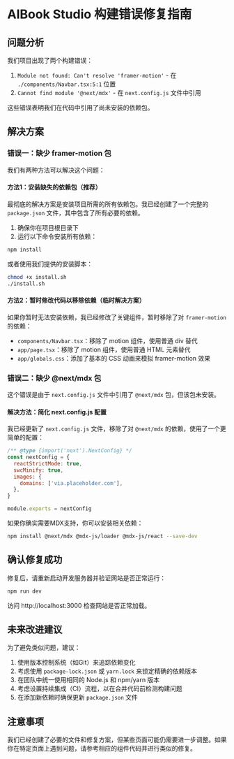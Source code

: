 # AIBook Studio 构建错误修复指南

## 问题分析

我们项目出现了两个构建错误：

1. `Module not found: Can't resolve 'framer-motion'` - 在 `./components/Navbar.tsx:5:1` 位置
2. `Cannot find module '@next/mdx'` - 在 `next.config.js` 文件中引用

这些错误表明我们在代码中引用了尚未安装的依赖包。

## 解决方案

### 错误一：缺少 framer-motion 包

我们有两种方法可以解决这个问题：

#### 方法1：安装缺失的依赖包（推荐）

最彻底的解决方案是安装项目所需的所有依赖包。我已经创建了一个完整的 `package.json` 文件，其中包含了所有必要的依赖。

1. 确保你在项目根目录下
2. 运行以下命令安装所有依赖：

```bash
npm install
```

或者使用我们提供的安装脚本：

```bash
chmod +x install.sh
./install.sh
```

#### 方法2：暂时修改代码以移除依赖（临时解决方案）

如果你暂时无法安装依赖，我已经修改了关键组件，暂时移除了对 `framer-motion` 的依赖：

- `components/Navbar.tsx`：移除了 motion 组件，使用普通 div 替代
- `app/page.tsx`：移除了 motion 组件，使用普通 HTML 元素替代
- `app/globals.css`：添加了基本的 CSS 动画来模拟 framer-motion 效果

### 错误二：缺少 @next/mdx 包

这个错误是由于 `next.config.js` 文件中引用了 `@next/mdx` 包，但该包未安装。

#### 解决方法：简化 next.config.js 配置

我已经更新了 `next.config.js` 文件，移除了对 `@next/mdx` 的依赖，使用了一个更简单的配置：

```javascript
/** @type {import('next').NextConfig} */
const nextConfig = {
  reactStrictMode: true,
  swcMinify: true,
  images: {
    domains: ['via.placeholder.com'],
  },
}

module.exports = nextConfig
```

如果你确实需要MDX支持，你可以安装相关依赖：

```bash
npm install @next/mdx @mdx-js/loader @mdx-js/react --save-dev
```

## 确认修复成功

修复后，请重新启动开发服务器并验证网站是否正常运行：

```bash
npm run dev
```

访问 http://localhost:3000 检查网站是否正常加载。

## 未来改进建议

为了避免类似问题，建议：

1. 使用版本控制系统（如Git）来追踪依赖变化
2. 考虑使用 `package-lock.json` 或 `yarn.lock` 来锁定精确的依赖版本
3. 在团队中统一使用相同的 Node.js 和 npm/yarn 版本
4. 考虑设置持续集成（CI）流程，以在合并代码前检测构建问题
5. 在添加新依赖时确保更新 `package.json` 文件

## 注意事项

我们已经创建了必要的文件和修复方案，但某些页面可能仍需要进一步调整。如果你在特定页面上遇到问题，请参考相应的组件代码并进行类似的修复。 